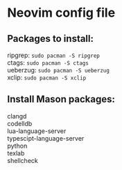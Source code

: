 # Neovim config file

## Packages to install:
ripgrep: `sudo pacman -S ripgrep` \
ctags: `sudo pacman -S ctags` \
ueberzug: `sudo pacman -S ueberzug` \
xclip: `sudo pacman -S xclip`

## Install Mason packages:
clangd \
codelldb \
lua-language-server \
typescipt-language-server \
python \
texlab \
shellcheck
